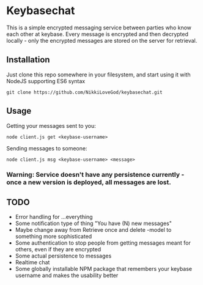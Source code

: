 # Keybasechat

This is a simple encrypted messaging service between parties who know each other at keybase. Every message is encrypted and then decrypted locally - only the encrypted messages are stored on the server for retrieval.

## Installation

Just clone this repo somewhere in your filesystem, and start using it with NodeJS supporting ES6 syntax

```
git clone https://github.com/NikkiLoveGod/keybasechat.git
```

## Usage

Getting your messages sent to you:
```
node client.js get <keybase-username>
```

Sending messages to someone:
```
node client.js msg <keybase-username> <message>
```

### Warning: Service doesn't have any persistence currently - once a new version is deployed, all messages are lost.

## TODO
* Error handling for ...everything
* Some notification type of thing "You have (N) new messages"
* Maybe change away from Retrieve once and delete -model to something more sophisticated
* Some authentication to stop people from getting messages meant for others, even if they are encrypted
* Some actual persistence to messages
* Realtime chat
* Some globally installable NPM package that remembers your keybase username and makes the usability better
